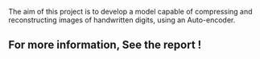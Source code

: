 The aim of this project is to develop a model capable of compressing and reconstructing images of handwritten digits, using an Auto-encoder.

## For more information, See the report !

